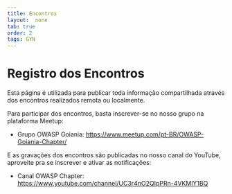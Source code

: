 ```yaml
---
title: Encontros
layout:  none
tab: true
order: 2
tags: GYN
---
```


# Registro dos Encontros

Esta página é utilizada para publicar toda informação compartilhada através dos encontros realizados remota ou localmente. 

Para participar dos encontros, basta inscrever-se no nosso grupo na plataforma Meetup:

* Grupo OWASP Goiania: <https://www.meetup.com/pt-BR/OWASP-Goiania-Chapter/>

E as gravações dos encontros são publicadas no nosso canal do YouTube, aproveite pra se inscrever e ativar as notificações:

* Canal OWASP Chapter: <https://www.youtube.com/channel/UC3r4nO2QIpPRn-4VKMlY1BQ>
